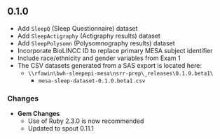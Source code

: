 ## 0.1.0

- Add `SleepQ` (Sleep Questionnaire) dataset
- Add `SleepActigraphy` (Actigraphy results) dataset
- Add `SleepPolysomn` (Polysomnography results) dataset
- Incorporate BioLINCC ID to replace primary MESA subject identifier
- Include race/ethnicity and gender variables from Exam 1
- The CSV datasets generated from a SAS export is located here:
  - `\\rfawin\bwh-sleepepi-mesa\nsrr-prep\_releases\0.1.0.beta1\`
    - `mesa-sleep-dataset-0.1.0.beta1.csv`

### Changes
- **Gem Changes**
  - Use of Ruby 2.3.0 is now recommended
  - Updated to spout 0.11.1
